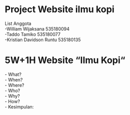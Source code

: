 # Project Website ilmu kopi<br />
List Anggota<br />
-William Wijaksana 535180094<br />
-Taddo Tamiko 535180077<br />
-Kristian Davidson Runtu 535180135<br />

<h1> 5W+1H Website “Ilmu Kopi“</h1>
- What?<br />
- When?<br />
- Where?<br />
- Who?<br />
- Why?<br />
- How?<br />
- Kesimpulan:
